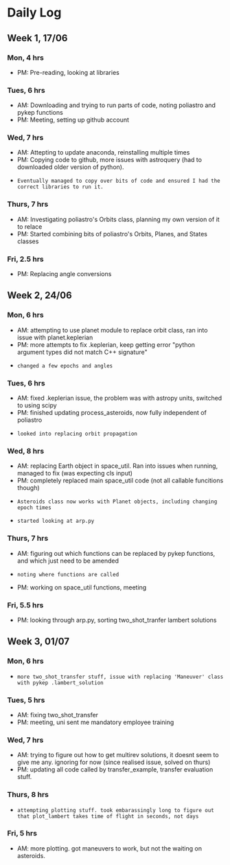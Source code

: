 # Daily Log

## Week 1, 17/06
### Mon, 4 hrs
- PM: Pre-reading, looking at libraries

### Tues, 6 hrs
- AM: Downloading and trying to run parts of code, noting poliastro and pykep functions
- PM: Meeting, setting up github account

### Wed, 7 hrs
- AM: Attepting to update anaconda, reinstalling multiple times
- PM: Copying code to github, more issues with astroquery (had to downloaded older version of python).
-     Eventually managed to copy over bits of code and ensured I had the correct libraries to run it.

### Thurs, 7 hrs
- AM: Investigating poliastro's Orbits class, planning my own version of it to relace 
- PM: Started combining bits of poliastro's Orbits, Planes, and States classes

### Fri, 2.5 hrs
- PM: Replacing angle conversions


## Week 2, 24/06
### Mon, 6 hrs
- AM: attempting to use planet module to replace orbit class, ran into issue with planet.keplerian
- PM: more attempts to fix .keplerian, keep getting error "python argument types did not match C++ signature"
-     changed a few epochs and angles

### Tues, 6 hrs
- AM: fixed .keplerian issue, the problem was with astropy units, switched to using scipy
- PM: finished updating process_asteroids, now fully independent of poliastro
-     looked into replacing orbit propagation

### Wed, 8 hrs
- AM: replacing Earth object in space_util. Ran into issues when running, managed to fix (was expecting cls input)
- PM: completely replaced main space_util code (not all callable funcitions though)
-     Asteroids class now works with Planet objects, including changing epoch times
-     started looking at arp.py

### Thurs, 7 hrs
- AM: figuring out which functions can be replaced by pykep functions, and which just need to be amended
-     noting where functions are called
- PM: working on space_util functions, meeting

### Fri, 5.5 hrs
- PM: looking through arp.py, sorting two_shot_tranfer lambert solutions


## Week 3, 01/07
### Mon, 6 hrs
-     more two_shot_transfer stuff, issue with replacing 'Maneuver' class with pykep .lambert_solution

### Tues, 5 hrs
- AM: fixing two_shot_transfer
- PM: meeting, uni sent me mandatory employee training

### Wed, 7 hrs
- AM: trying to figure out how to get multirev solutions, it doesnt seem to give me any. ignoring for now (since realised issue, solved on thurs)
- PM: updating all code called by transfer_example, transfer evaluation stuff.

### Thurs, 8 hrs
-     attempting plotting stuff. took embarassingly long to figure out that plot_lambert takes time of flight in seconds, not days

### Fri, 5 hrs
- AM: more plotting. got maneuvers to work, but not the waiting on asteroids.